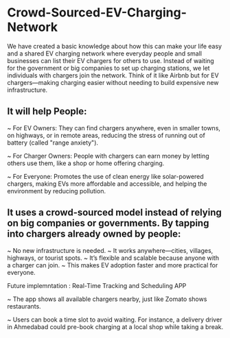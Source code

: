 # Crowd-Sourced-EV-Charging-Network

We have created a basic knowledge about how this can make your life easy and a shared EV charging network where everyday people and small businesses can list their EV chargers for others to use. Instead of waiting for the government or big companies to set up charging stations, we let individuals with chargers join the network. Think of it like Airbnb but for EV chargers—making charging easier without needing to build expensive new infrastructure.

## It will help People: 

~  For EV Owners: They can find chargers anywhere, even in smaller towns, on highways, or in remote areas, reducing the stress of running out of battery (called "range anxiety").

~  For Charger Owners: People with chargers can earn money by letting others use them, like a shop or home offering charging.

~  For Everyone: Promotes the use of clean energy like solar-powered chargers, making EVs more affordable and accessible, and helping the environment by reducing pollution.

## It uses a crowd-sourced model instead of relying on big companies or governments. By tapping into chargers already owned by people:

~  No new infrastructure is needed.
~  It works anywhere—cities, villages, highways, or tourist spots.
~  It’s flexible and scalable because anyone with a charger can join.
~  This makes EV adoption faster and more practical for everyone.


Future implemntation : Real-Time Tracking and Scheduling APP

~ The app shows all available chargers nearby, just like Zomato shows restaurants.

~ Users can book a time slot to avoid waiting. For instance, a delivery driver in Ahmedabad could pre-book charging at a local shop while taking a break.
